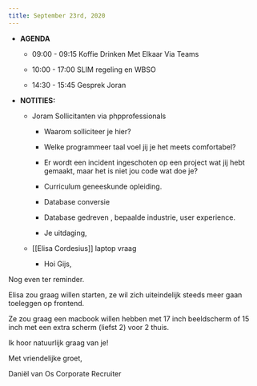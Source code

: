 ```yaml
---
title: September 23rd, 2020
---
```


- **AGENDA**
	 - 09:00 - 09:15 Koffie Drinken Met Elkaar Via Teams

	 - 10:00 - 17:00 SLIM regeling en WBSO

	 - 14:30 - 15:45 Gesprek Joran

- **NOTITIES:**
	 - Joram Sollicitanten via phpprofessionals
		 - Waarom solliciteer je hier?

		 - Welke programmeer taal voel jij je het meets comfortabel?

		 - Er wordt een incident ingeschoten op een project wat jij hebt gemaakt, maar het is niet jou code wat doe je?

		 - Curriculum geneeskunde opleiding.

		 - Database conversie

		 - Database gedreven , bepaalde industrie, user experience.

		 - Je uitdaging, 

	 - [[Elisa Cordesius]] laptop vraag 
		 - Hoi Gijs,

Nog even ter reminder.

Elisa zou graag willen starten, ze wil zich uiteindelijk steeds meer gaan toeleggen op frontend.

Ze zou graag een macbook willen hebben met 17 inch beeldscherm of 15 inch met een extra scherm (liefst 2) voor 2 thuis.


Ik hoor natuurlijk graag van je!


Met vriendelijke groet,

Daniël van Os
Corporate Recruiter

